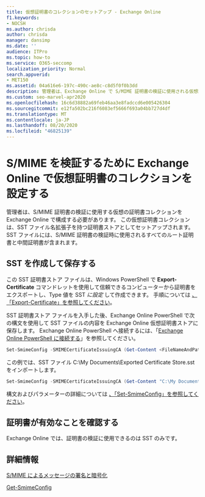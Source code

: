 ```yaml
---
title: 仮想証明書のコレクションのセットアップ - Exchange Online
f1.keywords:
- NOCSH
ms.author: chrisda
author: chrisda
manager: dansimp
ms.date: ''
audience: ITPro
ms.topic: how-to
ms.service: O365-seccomp
localization_priority: Normal
search.appverid:
- MET150
ms.assetid: 04a616e6-197c-490c-ae8c-c8d5f0f0b3dd
description: 管理者は、Exchange Online で S/MIME 証明書の検証に使用される仮想証明書コレクションの作成方法を学習できます。
ms.custom: seo-marvel-apr2020
ms.openlocfilehash: 16c6d38882a69feb46aa3e8fadccd6e005426304
ms.sourcegitcommit: e12fa502bc216f6083ef5666f693a04bb727d4df
ms.translationtype: MT
ms.contentlocale: ja-JP
ms.lasthandoff: 08/20/2020
ms.locfileid: "46825139"
---
```

# <a name="set-up-virtual-certificate-collection-in-exchange-online-to-validate-smime"></a>S/MIME を検証するために Exchange Online で仮想証明書のコレクションを設定する

管理者は、S/MIME 証明書の検証に使用する仮想の証明書コレクションを Exchange Online で構成する必要があります。 この仮想証明書コレクションは、SST ファイル名拡張子を持つ証明書ストアとしてセットアップされます。 SST ファイルには、S/MIME 証明書の検証時に使用されるすべてのルート証明書と中間証明書が含まれます。

## <a name="create-and-save-an-sst"></a>SST を作成して保存する

この SST 証明書ストア ファイルは、Windows PowerShell で **Export-Certificate** コマンドレットを使用して信頼できるコンピューターから証明書をエクスポートし、Type 値を SST _に設定_ して作成できます。 手順については [、「Export-Certificate」を参照してください](https://docs.microsoft.com/powershell/module/pkiclient/export-certificate)。

SST 証明書ストア ファイルを入手した後、Exchange Online PowerShell で次の構文を使用して SST ファイルの内容を Exchange Online 仮想証明書ストアに保存します。 Exchange Online PowerShell へ接続するには、「[Exchange Online PowerShell に接続する](https://docs.microsoft.com/powershell/exchange/connect-to-exchange-online-powershell)」を参照してください。

```PowerShell
Set-SmimeConfig -SMIMECertificateIssuingCA (Get-Content <FileNameAndPath>.sst -Encoding Byte)
```

この例では、SST ファイル C:\My Documents\Exported Certificate Store.sst をインポートします。

```PowerShell
Set-SmimeConfig -SMIMECertificateIssuingCA (Get-Content "C:\My Documents\Exported Certificate Store.sst" -Encoding Byte)
```

構文およびパラメーターの詳細については [、「Set-SmimeConfig」を参照してください](https://docs.microsoft.com/powershell/module/exchange/set-smimeconfig)。

## <a name="ensuring-a-certificate-is-valid"></a>証明書が有効なことを確認する

Exchange Online では、証明書の検証に使用できるのは SST のみです。

## <a name="more-information"></a>詳細情報

[S/MIME によるメッセージの署名と暗号化](s-mime-for-message-signing-and-encryption.md)

[Get-SmimeConfig](https://docs.microsoft.com/powershell/module/exchange/get-smimeconfig)
